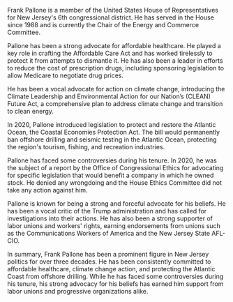 Frank Pallone is a member of the United States House of Representatives for New Jersey's 6th congressional district. He has served in the House since 1988 and is currently the Chair of the Energy and Commerce Committee.

Pallone has been a strong advocate for affordable healthcare. He played a key role in crafting the Affordable Care Act and has worked tirelessly to protect it from attempts to dismantle it. He has also been a leader in efforts to reduce the cost of prescription drugs, including sponsoring legislation to allow Medicare to negotiate drug prices.

He has been a vocal advocate for action on climate change, introducing the Climate Leadership and Environmental Action for our Nation’s (CLEAN) Future Act, a comprehensive plan to address climate change and transition to clean energy.

In 2020, Pallone introduced legislation to protect and restore the Atlantic Ocean, the Coastal Economies Protection Act. The bill would permanently ban offshore drilling and seismic testing in the Atlantic Ocean, protecting the region's tourism, fishing, and recreation industries.

Pallone has faced some controversies during his tenure. In 2020, he was the subject of a report by the Office of Congressional Ethics for advocating for specific legislation that would benefit a company in which he owned stock. He denied any wrongdoing and the House Ethics Committee did not take any action against him.

Pallone is known for being a strong and forceful advocate for his beliefs. He has been a vocal critic of the Trump administration and has called for investigations into their actions. He has also been a strong supporter of labor unions and workers' rights, earning endorsements from unions such as the Communications Workers of America and the New Jersey State AFL-CIO.

In summary, Frank Pallone has been a prominent figure in New Jersey politics for over three decades. He has been consistently committed to affordable healthcare, climate change action, and protecting the Atlantic Coast from offshore drilling. While he has faced some controversies during his tenure, his strong advocacy for his beliefs has earned him support from labor unions and progressive organizations alike.
